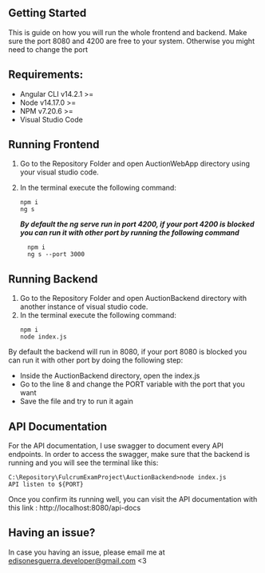 ## Getting Started
This is guide on how you will run the whole frontend and backend. Make sure the port 8080 and 4200 are free to your system. Otherwise you might need to change the port

## Requirements: 
* Angular CLI v14.2.1 >=
* Node v14.17.0 >=
* NPM v7.20.6 >=
* Visual Studio Code

## Running Frontend
1. Go to the Repository Folder and open AuctionWebApp directory using your visual studio code. 
2. In the terminal execute the following command:
    ```
    npm i 
    ng s
    ```
    
    <b><i>By default the ng serve run in port 4200, if your port 4200 is blocked you can run it with other port by running the following command</i></b>
    ```
      npm i 
      ng s --port 3000
    ```
    
## Running Backend
1. Go to the Repository Folder and open AuctionBackend directory with another instance of visual studio code. 
2. In the terminal execute the following command:
    ```
    npm i 
    node index.js
    ```
    
By default the backend will run in 8080, if your port 8080 is blocked you can run it with other port by doing the following step: 
* Inside the AuctionBackend directory, open the index.js
* Go to the line 8 and change the PORT variable with the port that you want
* Save the file and try to run it again
    
    
    
## API Documentation
For the API documentation, I use swagger to document every API endpoints. In order to access the swagger, make sure that the backend is running and you will see the terminal like this:

```
C:\Repository\FulcrumExamProject\AuctionBackend>node index.js
API listen to ${PORT}
```

Once you confirm its running well, you can visit the API documentation with this link : http://localhost:8080/api-docs

## Having an issue?
In case you having an issue, please email me at edisonesguerra.developer@gmail.com <3 
